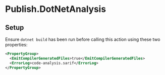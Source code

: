 # Publish.DotNetAnalysis
## Setup
Ensure `dotnet build` has been run before calling this action using these two properties:
```xml
<PropertyGroup>
  <EmitCompilerGeneratedFiles>true</EmitCompilerGeneratedFiles>
  <ErrorLog>code-analysis.sarif</ErrorLog>
</PropertyGroup>
```